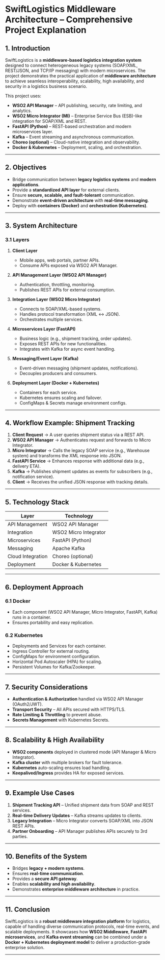 # SwiftLogistics Middleware Architecture – Comprehensive Project Explanation

## 1. Introduction
SwiftLogistics is a **middleware-based logistics integration system** designed to connect heterogeneous legacy systems (SOAP/XML, REST/JSON, and TCP/IP messaging) with modern microservices. The project demonstrates the practical application of **middleware architecture** to achieve seamless interoperability, scalability, high availability, and security in a logistics business scenario.

This project uses:
- **WSO2 API Manager** – API publishing, security, rate limiting, and analytics.  
- **WSO2 Micro Integrator (MI)** – Enterprise Service Bus (ESB)-like integration for SOAP/XML and REST.  
- **FastAPI (Python)** – REST-based orchestration and modern microservices layer.  
- **Kafka** – Event streaming and asynchronous communication.  
- **Choreo (optional)** – Cloud-native integration and observability.  
- **Docker & Kubernetes** – Deployment, scaling, and orchestration.

---

## 2. Objectives
- Bridge communication between **legacy logistics systems** and **modern applications**.
- Provide a **standardized API layer** for external clients.
- Ensure **secure, scalable, and fault-tolerant** communication.
- Demonstrate **event-driven architecture** with **real-time messaging**.
- Deploy with **containers (Docker)** and **orchestration (Kubernetes)**.

---

## 3. System Architecture

### 3.1 Layers
1. **Client Layer**
   - Mobile apps, web portals, partner APIs.
   - Consume APIs exposed via WSO2 API Manager.

2. **API Management Layer (WSO2 API Manager)**
   - Authentication, throttling, monitoring.
   - Publishes REST APIs for external consumption.

3. **Integration Layer (WSO2 Micro Integrator)**
   - Connects to SOAP/XML-based systems.
   - Handles protocol transformation (XML ↔ JSON).
   - Orchestrates multiple services.

4. **Microservices Layer (FastAPI)**
   - Business logic (e.g., shipment tracking, order updates).
   - Exposes REST APIs for new functionalities.
   - Integrates with Kafka for async event handling.

5. **Messaging/Event Layer (Kafka)**
   - Event-driven messaging (shipment updates, notifications).
   - Decouples producers and consumers.

6. **Deployment Layer (Docker + Kubernetes)**
   - Containers for each service.
   - Kubernetes ensures scaling and failover.
   - ConfigMaps & Secrets manage environment configs.

---

## 4. Workflow Example: Shipment Tracking
1. **Client Request** → A user queries shipment status via a REST API.  
2. **WSO2 API Manager** → Authenticates request and forwards to Micro Integrator.  
3. **Micro Integrator** → Calls the legacy SOAP service (e.g., Warehouse system) and transforms the XML response into JSON.  
4. **FastAPI Service** → Enhances response with additional data (e.g., delivery ETA).  
5. **Kafka** → Publishes shipment updates as events for subscribers (e.g., notification service).  
6. **Client** → Receives the unified JSON response with tracking details.  

---

## 5. Technology Stack

| Layer | Technology |
|-------|-------------|
| API Management | WSO2 API Manager |
| Integration | WSO2 Micro Integrator |
| Microservices | FastAPI (Python) |
| Messaging | Apache Kafka |
| Cloud Integration | Choreo (optional) |
| Deployment | Docker & Kubernetes |

---

## 6. Deployment Approach

### 6.1 Docker
- Each component (WSO2 API Manager, Micro Integrator, FastAPI, Kafka) runs in a container.
- Ensures portability and easy replication.

### 6.2 Kubernetes
- Deployments and Services for each container.
- Ingress Controller for external routing.
- ConfigMaps for environment configuration.
- Horizontal Pod Autoscaler (HPA) for scaling.
- Persistent Volumes for Kafka/Zookeeper.

---

## 7. Security Considerations
- **Authentication & Authorization** handled via WSO2 API Manager (OAuth2/JWT).  
- **Transport Security** – All APIs secured with HTTPS/TLS.  
- **Rate Limiting & Throttling** to prevent abuse.  
- **Secrets Management** with Kubernetes Secrets.  

---

## 8. Scalability & High Availability
- **WSO2 components** deployed in clustered mode (API Manager & Micro Integrator).  
- **Kafka cluster** with multiple brokers for fault tolerance.  
- **Kubernetes** auto-scaling ensures load handling.  
- **Keepalived/Ingress** provides HA for exposed services.  

---

## 9. Example Use Cases
1. **Shipment Tracking API** – Unified shipment data from SOAP and REST services.  
2. **Real-time Delivery Updates** – Kafka streams updates to clients.  
3. **Legacy Integration** – Micro Integrator converts SOAP/XML into JSON REST APIs.  
4. **Partner Onboarding** – API Manager publishes APIs securely to 3rd parties.  

---

## 10. Benefits of the System
- Bridges **legacy + modern systems**.  
- Ensures **real-time communication**.  
- Provides a **secure API gateway**.  
- Enables **scalability and high availability**.  
- Demonstrates **enterprise middleware architecture** in practice.  

---

## 11. Conclusion
SwiftLogistics is a **robust middleware integration platform** for logistics, capable of handling diverse communication protocols, real-time events, and scalable deployments. It showcases how **WSO2 Middleware**, **FastAPI microservices**, and **Kafka event streaming** can be combined under a **Docker + Kubernetes deployment model** to deliver a production-grade enterprise solution.

---
